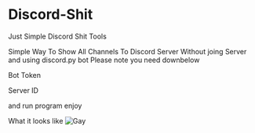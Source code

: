 # Discord-Shit
Just Simple Discord Shit Tools


Simple Way To Show All Channels To Discord Server Without joing Server and using discord.py bot Please note you need downbelow

Bot Token

Server ID 

and run program enjoy 

What it looks like 
![Gay](https://github.com/8zj/Discord-Shit/assets/90311538/1d8ecdd6-e771-4a71-bae7-4399ec869ef3)
